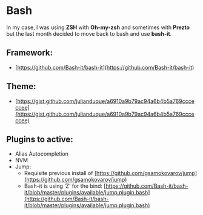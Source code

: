 # Bash

In my case, I was using **ZSH** with **Oh-my-zsh** and sometimes with **Prezto** but the last month decided to move back to bash and use **bash-it**.

## Framework:

* [https://github.com/Bash-it/bash-it](https://github.com/Bash-it/bash-it)

## Theme:

* [https://gist.github.com/julianduque/a6910a9b79ac94a6b4b5a769ccceccee](https://gist.github.com/julianduque/a6910a9b79ac94a6b4b5a769ccceccee)

## Plugins to active:

* Alias Autocompletion
* NVM
* Jump:
  * Requisite previous install of [https://github.com/gsamokovarov/jump](https://github.com/gsamokovarov/jump)
  * Bash-it is using ‘Z’ for the bind: [https://github.com/Bash-it/bash-it/blob/master/plugins/available/jump.plugin.bash](https://github.com/Bash-it/bash-it/blob/master/plugins/available/jump.plugin.bash)

